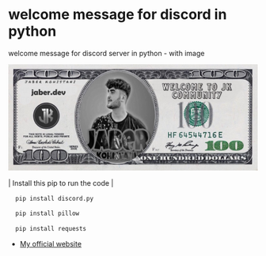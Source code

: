 # welcome message for discord in python
welcome message for discord server in python - with image 


![](jaber.dev.png)


| Install this pip to run the code  | 

```bash
  pip install discord.py
```
```bash
  pip install pillow
```
```bash
  pip install requests
```

 - [My official website ](http://jaberkohistani.com/)
